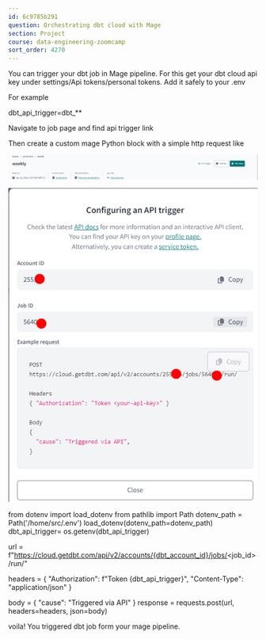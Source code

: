 ```yaml
---
id: 6c9785b291
question: Orchestrating dbt cloud with Mage
section: Project
course: data-engineering-zoomcamp
sort_order: 4270
---
```


You can trigger your dbt job in Mage pipeline. For this get your dbt cloud api key under settings/Api tokens/personal tokens. Add it safely to  your .env

For example

dbt_api_trigger=dbt_**

Navigate to job page and find api trigger  link

Then create a custom mage Python block with a simple http request like

![Image](images/data-engineering-zoomcamp/image_981381c8.png)

![Image](images/data-engineering-zoomcamp/image_ebc771b3.png)

from dotenv import load_dotenv
from pathlib import Path
dotenv_path = Path('/home/src/.env')
load_dotenv(dotenv_path=dotenv_path)
dbt_api_trigger= os.getenv(dbt_api_trigger)

url = f"https://cloud.getdbt.com/api/v2/accounts/{dbt_account_id}/jobs/<job_id>/run/"

headers = {
        "Authorization": f"Token {dbt_api_trigger}",
        "Content-Type": "application/json" }

body = {
        "cause": "Triggered via API"
    }
    response = requests.post(url, headers=headers, json=body)

voila! You triggered dbt job form your mage pipeline.

